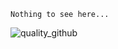 ``` Nothing to see here... ```


![quality_github](https://github.com/acendvgnt/acendvgnt/assets/85397982/bac30bd9-014f-44ab-a480-4de9d7e0fd87)
